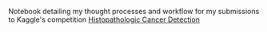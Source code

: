 Notebook detailing my thought processes and workflow for my submissions to Kaggle's competition [Histopathologic Cancer Detection](https://www.kaggle.com/c/histopathologic-cancer-detection)
